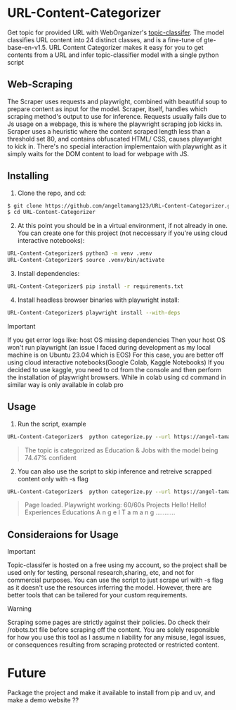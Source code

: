# URL-Content-Categorizer

Get topic for provided URL with WebOrganizer's [topic-classifer](https://huggingface.co/WebOrganizer/TopicClassifier-NoURL). The model classifies URL content into 24 distinct classes, and is a fine-tune of gte-base-en-v1.5. URL Content Categorizer makes it easy for you to get contents from a URL and infer topic-classifier model with a single python script

## Web-Scraping

The Scraper uses requests and playwright, combined with beautiful soup to prepare content as input for the model. Scraper, itself, handles which scraping method's output to use for inference. Requests usually fails due to Js usage on a webpage, this is where the playwright scraping job kicks in. Scraper uses a heuristic where the content scraped length less than a threshold set 80, and contains obfuscated HTML/ CSS, causes playwright to kick in. There's no special interaction implementaion with playwright as it simply waits for the DOM content to load for webpage with JS.

## Installing

1. Clone the repo, and cd:

```bash
$ git clone https://github.com/angeltamang123/URL-Content-Categorizer.git
$ cd URL-Content-Categorizer
```

2. At this point you should be in a virtual environment, if not already in one. You can create one for this project (not neccessary if you're using cloud interactive notebooks):

```bash
URL-Content-Categorizer$ python3 -m venv .venv
URL-Content-Categorizer$ source .venv/bin/activate
```

3. Install dependencies:

```bash
URL-Content-Categorizer$ pip install -r requirements.txt
```

4. Install headless browser binaries with playwright install:

```bash
URL-Content-Categorizer$ playwright install --with-deps
```

> [!Important]
> If you get error logs like: host OS missing dependencies
> Then your host OS won't run playwright (an issue I faced during development as my local machine is on Ubuntu 23.04 which is EOS)
> For this case, you are better off using cloud interactive notebooks(Google Colab, Kaggle Notebooks)
> If you decided to use kaggle, you need to cd from the console and then perform the installation of playwright browsers.
> While in colab using cd command in similar way is only available in colab pro

## Usage

1. Run the script, example

```bash
URL-Content-Categorizer$  python categorize.py --url https://angel-tamang.vercel.app
```

> The topic is categorized as Education & Jobs with the model being 74.47% confident

2. You can also use the script to skip inference and retreive scrapped content only with -s flag

```bash
URL-Content-Categorizer$  python categorize.py --url https://angel-tamang.vercel.app -s
```

> Page loaded.
> Playwright working: 60/60s Projects
> Hello!
> Hello!
> Experiences Educations
> A n g e l T a m a n g ...........

## Consideraions for Usage

> [!Important]
> Topic-classifer is hosted on a free using my account, so the project shall be used only for testing, personal research,sharing, etc, and not for commercial purposes.
> You can use the script to just scrape url with -s flag as it doesn't use the resources inferring the model. However, there are better tools that can be tailered for your custom requirements.

> [!Warning]
> Scraping some pages are strictly against their policies. Do check their /robots.txt file before scraping off the content. You are solely responsible for how you use this tool as I assume n liability for any misuse, legal issues, or consequences resulting from scraping protected or restricted content.

# Future

Package the project and make it available to install from pip and uv, and make a demo website ??
